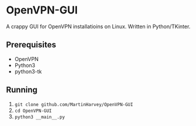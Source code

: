# OpenVPN-GUI

A crappy GUI for OpenVPN installatioins on Linux. Written in Python/TKinter.

Prerequisites
--

* OpenVPN
* Python3
* python3-tk

Running
--

1. `git clone github.com/MartinHarvey/OpenVPN-GUI`
2. `cd OpenVPN-GUI`
3. `python3 __main__.py`


